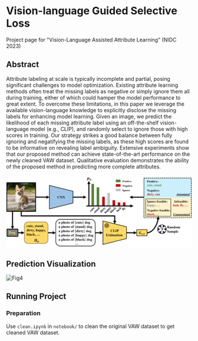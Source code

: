# Vision-language Guided Selective Loss
Project page for "Vision-Language Assisted Attribute Learning" (NIDC 2023)


## Abstract 

Attribute labeling at scale is typically incomplete and partial, posing significant challenges to model optimization. Existing attribute learning methods often treat the missing labels as negative or simply ignore them all during training, either of which could hamper the model performance to great extent. To overcome these limitations, in this paper we leverage the available vision-language knowledge to explicitly disclose the missing labels for enhancing model learning. Given an image, we predict the likelihood of each missing attribute label using an off-the-shelf vision-language model (e.g., CLIP), and randomly select to ignore those with high scores in training. Our strategy strikes a good balance between fully ignoring and negatifying the missing labels, as these high scores are found to be informative on revealing label ambiguity. Extensive experiments show that our proposed method can achieve state-of-the-art performance on the newly cleaned VAW dataset. 
Qualitative evaluation demonstrates the ability of the proposed method in predicting more complete attributes.

![Fig2](gsl_fig2.png)

## Prediction Visualization
![Fig4](gsl_fig4.png)


## Running Project

### Preparation
Use `clean.ipynb` in `notebook/` to clean the original VAW dataset to get cleaned VAW dataset.
